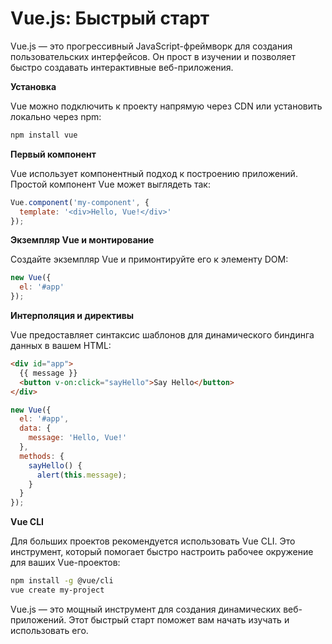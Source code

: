 # Vue.js: Быстрый старт

Vue.js — это прогрессивный JavaScript-фреймворк для создания пользовательских интерфейсов. Он прост в изучении и позволяет быстро создавать интерактивные веб-приложения.

**Установка**

Vue можно подключить к проекту напрямую через CDN или установить локально через npm:

```bash
npm install vue
```

**Первый компонент**

Vue использует компонентный подход к построению приложений. Простой компонент Vue может выглядеть так:

```javascript
Vue.component('my-component', {
  template: '<div>Hello, Vue!</div>'
});
```

**Экземпляр Vue и монтирование**

Создайте экземпляр Vue и примонтируйте его к элементу DOM:

```javascript
new Vue({
  el: '#app'
});
```

**Интерполяция и директивы**

Vue предоставляет синтаксис шаблонов для динамического биндинга данных в вашем HTML:

```html
<div id="app">
  {{ message }}
  <button v-on:click="sayHello">Say Hello</button>
</div>
```

```javascript
new Vue({
  el: '#app',
  data: {
    message: 'Hello, Vue!'
  },
  methods: {
    sayHello() {
      alert(this.message);
    }
  }
});
```

**Vue CLI**

Для больших проектов рекомендуется использовать Vue CLI. Это инструмент, который помогает быстро настроить рабочее окружение для ваших Vue-проектов:

```bash
npm install -g @vue/cli
vue create my-project
```

Vue.js — это мощный инструмент для создания динамических веб-приложений. Этот быстрый старт поможет вам начать изучать и использовать его.
